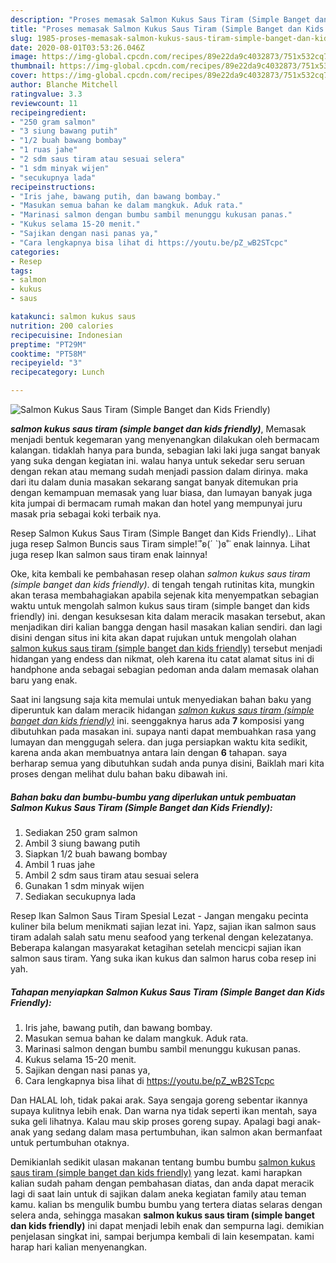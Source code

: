 ```yaml
---
description: "Proses memasak Salmon Kukus Saus Tiram (Simple Banget dan Kids Friendly) yang Bikin Ngiler"
title: "Proses memasak Salmon Kukus Saus Tiram (Simple Banget dan Kids Friendly) yang Bikin Ngiler"
slug: 1985-proses-memasak-salmon-kukus-saus-tiram-simple-banget-dan-kids-friendly-yang-bikin-ngiler
date: 2020-08-01T03:53:26.046Z
image: https://img-global.cpcdn.com/recipes/89e22da9c4032873/751x532cq70/salmon-kukus-saus-tiram-simple-banget-dan-kids-friendly-foto-resep-utama.jpg
thumbnail: https://img-global.cpcdn.com/recipes/89e22da9c4032873/751x532cq70/salmon-kukus-saus-tiram-simple-banget-dan-kids-friendly-foto-resep-utama.jpg
cover: https://img-global.cpcdn.com/recipes/89e22da9c4032873/751x532cq70/salmon-kukus-saus-tiram-simple-banget-dan-kids-friendly-foto-resep-utama.jpg
author: Blanche Mitchell
ratingvalue: 3.3
reviewcount: 11
recipeingredient:
- "250 gram salmon"
- "3 siung bawang putih"
- "1/2 buah bawang bombay"
- "1 ruas jahe"
- "2 sdm saus tiram atau sesuai selera"
- "1 sdm minyak wijen"
- "secukupnya lada"
recipeinstructions:
- "Iris jahe, bawang putih, dan bawang bombay."
- "Masukan semua bahan ke dalam mangkuk. Aduk rata."
- "Marinasi salmon dengan bumbu sambil menunggu kukusan panas."
- "Kukus selama 15-20 menit."
- "Sajikan dengan nasi panas ya,"
- "Cara lengkapnya bisa lihat di https://youtu.be/pZ_wB2STcpc"
categories:
- Resep
tags:
- salmon
- kukus
- saus

katakunci: salmon kukus saus 
nutrition: 200 calories
recipecuisine: Indonesian
preptime: "PT29M"
cooktime: "PT58M"
recipeyield: "3"
recipecategory: Lunch

---
```



![Salmon Kukus Saus Tiram (Simple Banget dan Kids Friendly)](https://img-global.cpcdn.com/recipes/89e22da9c4032873/751x532cq70/salmon-kukus-saus-tiram-simple-banget-dan-kids-friendly-foto-resep-utama.jpg)

<b><i>salmon kukus saus tiram (simple banget dan kids friendly)</i></b>, Memasak menjadi bentuk kegemaran yang menyenangkan dilakukan oleh bermacam kalangan. tidaklah hanya para bunda, sebagian laki laki juga sangat banyak yang suka dengan kegiatan ini. walau hanya untuk sekedar seru seruan dengan rekan atau memang sudah menjadi passion dalam dirinya. maka dari itu dalam dunia masakan sekarang sangat banyak ditemukan pria dengan kemampuan memasak yang luar biasa, dan lumayan banyak juga kita jumpai di bermacam rumah makan dan hotel yang mempunyai juru masak pria sebagai koki terbaik nya.

Resep Salmon Kukus Saus Tiram (Simple Banget dan Kids Friendly).. Lihat juga resep Salmon Buncis saus Tiram simple!˙˚ʚ(´ `)ɞ˚˙ enak lainnya. Lihat juga resep Ikan salmon saus tiram enak lainnya!

Oke, kita kembali ke pembahasan resep olahan <i>salmon kukus saus tiram (simple banget dan kids friendly)</i>. di tengah tengah rutinitas kita, mungkin akan terasa membahagiakan apabila sejenak kita menyempatkan sebagian waktu untuk mengolah salmon kukus saus tiram (simple banget dan kids friendly) ini. dengan kesuksesan kita dalam meracik masakan tersebut, akan menjadikan diri kalian bangga dengan hasil masakan kalian sendiri. dan lagi disini dengan situs ini kita akan dapat rujukan untuk mengolah olahan <u>salmon kukus saus tiram (simple banget dan kids friendly)</u> tersebut menjadi hidangan yang endess dan nikmat, oleh karena itu catat alamat situs ini di handphone anda sebagai sebagian pedoman anda dalam memasak olahan baru yang enak.


Saat ini langsung saja kita memulai untuk menyediakan bahan baku yang diperuntuk kan dalam meracik hidangan <u><i>salmon kukus saus tiram (simple banget dan kids friendly)</i></u> ini. seenggaknya harus ada <b>7</b> komposisi yang dibutuhkan pada masakan ini. supaya nanti dapat membuahkan rasa yang lumayan dan menggugah selera. dan juga persiapkan waktu kita sedikit, karena anda akan membuatnya antara lain dengan <b>6</b> tahapan. saya berharap semua yang dibutuhkan sudah anda punya disini, Baiklah mari kita proses dengan melihat dulu bahan baku dibawah ini.

<!--inarticleads1-->

##### Bahan baku dan bumbu-bumbu yang diperlukan untuk pembuatan Salmon Kukus Saus Tiram (Simple Banget dan Kids Friendly):

1. Sediakan 250 gram salmon
1. Ambil 3 siung bawang putih
1. Siapkan 1/2 buah bawang bombay
1. Ambil 1 ruas jahe
1. Ambil 2 sdm saus tiram atau sesuai selera
1. Gunakan 1 sdm minyak wijen
1. Sediakan secukupnya lada


Resep Ikan Salmon Saus Tiram Spesial Lezat - Jangan mengaku pecinta kuliner bila belum menikmati sajian lezat ini. Yapz, sajian ikan salmon saus tiram adalah salah satu menu seafood yang terkenal dengan kelezatanya. Beberapa kalangan masyarakat ketagihan setelah mencicpi sajian ikan salmon saus tiram. Yang suka ikan kukus dan salmon harus coba resep ini yah. 

<!--inarticleads2-->

##### Tahapan menyiapkan Salmon Kukus Saus Tiram (Simple Banget dan Kids Friendly):

1. Iris jahe, bawang putih, dan bawang bombay.
1. Masukan semua bahan ke dalam mangkuk. Aduk rata.
1. Marinasi salmon dengan bumbu sambil menunggu kukusan panas.
1. Kukus selama 15-20 menit.
1. Sajikan dengan nasi panas ya,
1. Cara lengkapnya bisa lihat di https://youtu.be/pZ_wB2STcpc


Dan HALAL loh, tidak pakai arak. Saya sengaja goreng sebentar ikannya supaya kulitnya lebih enak. Dan warna nya tidak seperti ikan mentah, saya suka geli lihatnya. Kalau mau skip proses goreng supay. Apalagi bagi anak-anak yang sedang dalam masa pertumbuhan, ikan salmon akan bermanfaat untuk pertumbuhan otaknya. 

Demikianlah sedikit ulasan makanan tentang bumbu bumbu <u>salmon kukus saus tiram (simple banget dan kids friendly)</u> yang lezat. kami harapkan kalian sudah paham dengan pembahasan diatas, dan anda dapat meracik lagi di saat lain untuk di sajikan dalam aneka kegiatan family atau teman kamu. kalian bs mengulik bumbu bumbu yang tertera diatas selaras dengan selera anda, sehingga masakan <b>salmon kukus saus tiram (simple banget dan kids friendly)</b> ini dapat menjadi lebih enak dan sempurna lagi. demikian penjelasan singkat ini, sampai berjumpa kembali di lain kesempatan. kami harap hari kalian menyenangkan.
